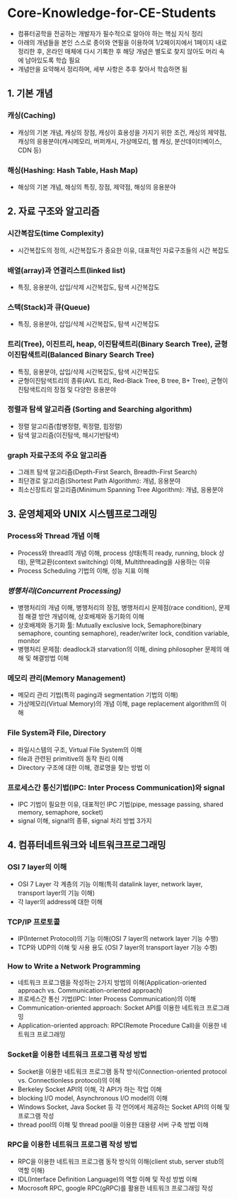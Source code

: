 # Core-Knowledge-for-CE-Students
  * 컴퓨터공학을 전공하는 개발자가 필수적으로 알아야 하는 핵심 지식 정리
  * 아래의 개념들을 본인 스스로 종이와 연필을 이용하여 1/2페이지에서 1페이지 내로 정리한 후, 온라인 매체에 다시 기록한 후 해당 개념은 별도로 찾지 않아도 머리 속에 남아있도록 학습 필요
  * 개념만을 요약해서 정리하며, 세부 사항은 추후 찾아서 학습하면 됨

## 1. 기본 개념

### 캐싱(Caching)
  * 캐싱의 기본 개념, 캐싱의 장점, 캐싱이 효용성을 가지기 위한 조건, 캐싱의 제약점, 캐싱의 응용분야(캐시메모리, 버퍼캐시, 가상메모리, 웹 캐싱, 분산데이터베이스, CDN 등)

### 해싱(Hashing: Hash Table, Hash Map)
  * 해싱의 기본 개념, 해싱의 특징, 장점, 제약점, 해싱의 응용분야
    
## 2. 자료 구조와 알고리즘

### 시간복잡도(time Complexity)
  * 시간복잡도의 정의, 시간복잡도가 중요한 이유, 대표적인 자료구조들의 시간 복잡도

### 배열(array)과 연결리스트(linked list)
  * 특징, 응용분야, 삽입/삭제 시간복잡도, 탐색 시간복잡도

### 스택(Stack)과 큐(Queue)
  * 특징, 응용분야, 삽입/삭제 시간복잡도, 탐색 시간복잡도

### 트리(Tree), 이진트리, heap, 이진탐색트리(Binary Search Tree), **균형이진탐색트리(Balanced Binary Search Tree)**
  * 특징, 응용분야, 삽입/삭제 시간복잡도, 탐색 시간복잡도
  * 균형이진탐색트리의 종류(AVL 트리, Red-Black Tree, B tree, B+ Tree), 균형이진탐색트리의 장점 및 다양한 응용분야

### 정렬과 탐색 알고리즘 (Sorting and Searching algorithm)
  * 정렬 알고리즘(합병정렬, 퀵정렬, 힙정렬)
  * 탐색 알고리즘(이진탐색, 해시기반탐색)
    
### graph 자료구조의 주요 알고리즘
  * 그래프 탐색 알고리즘(Depth-First Search, Breadth-First Search)
  * 최단경로 알고리즘(Shortest Path Algorithm): 개념, 응용분야
  * 최소신장트리 알고리즘(Minimum Spanning Tree Algorithm): 개념, 응용분야

## 3. 운영체제와 UNIX 시스템프로그래밍

### Process와 Thread 개념 이해
  * Process와 thread의 개념 이해, process 상태(특히 ready, running, block 상태), 문맥교환(context switching) 이해, Multithreading을 사용하는 이유
  * Process Scheduling 기법의 이해, 성능 지표 이해

### *병행처리(Concurrent Processing)*
  * 병행처리의 개념 이해, 병행처리의 장점, 병행처리시 문제점(race condition), 문제점 해결 방안 개념이해, 상호배제와 동기화의 이해
  * 상호배제와 동기화 툴: Mutually exclusive lock, Semaphore(binary semaphore, counting semaphore), reader/writer lock, condition variable, monitor
  * 병행처리 문제점: deadlock과 starvation의 이해, dining philosopher 문제의 애해 및 해결방법 이해

### 메모리 관리(Memory Management)
  * 메모리 관리 기법(특히 paging과 segmentation 기법의 이해)
  * 가상메모리(Virtual Memory)의 개념 이해, page replacement algorithm의 이해

### File System과 File, Directory
  * 파일시스템의 구조, Virtual File System의 이해
  * file과 관련된 primitive의 동작 원리 이해
  * Directory 구조에 대한 이해, 경로명을 찾는 방법 이
    
### 프로세스간 통신기법(IPC: Inter Process Communication)와 signal
  * IPC 기법이 필요한 이유, 대표적인 IPC 기법(pipe, message passing, shared memory, semaphore, socket)
  * signal 이해, signal의 종류, signal 처리 방법 3가지

## 4. 컴퓨터네트워크와 네트워크프로그래밍

### OSI 7 layer의 이해
  * OSI 7 Layer 각 계층의 기능 이해(특히 datalink layer, network layer, transport layer의 기능 이해)
  * 각 layer의 address에 대한 이해

### TCP/IP 프로토콜
  * IP(Internet Protocol)의 기능 이해(OSI 7 layer의 network layer 기능 수행)
  * TCP와 UDP의 이해 및 사용 용도 (OSI 7 layer의 transport layer 기능 수행)

### How to Write a Network Programming
  * 네트워크 프로그램을 작성하는 2가지 방법의 이해(Application-oriented approach vs. Communication-oriented approach)
  * 프로세스간 통신 기법(IPC: Inter Process Communication)의 이해
  * Communication-oriented approach: Socket API를 이용한 네트워크 프로그래밍
  * Application-oriented approach: RPC(Remote Procedure Call)을 이용한 네트워크 프로그래밍

### Socket을 이용한 네트워크 프로그램 작성 방법
   * Socket을 이용한 네트워크 프로그램 동작 방식(Connection-oriented protocol vs. Connectionless protocol)의 이해
   * Berkeley Socket API의 이해, 각 API가 하는 작업 이해
   * blocking I/O model, Asynchronous I/O model의 이해
   * Windows Socket, Java Socket 등 각 언어에서 제공하는 Socket API의 이해 및 프로그램 작성
   * thread pool의 이해 및 thread pool을 이용한 대용량 서버 구축 방법 이해

### RPC을 이용한 네트워크 프로그램 작성 방법
   * RPC을 이용한 네트워크 프로그램 동작 방식의 이해(client stub, server stub의 역할 이해)
   * IDL(Interface Definition Language)의 역할 이해 및 작성 방법 이해
   * Mocrosoft RPC, google RPC(gRPC)를 활용한 네트워크 프로그래밍 작성
     
